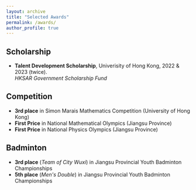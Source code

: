 ```yaml
---
layout: archive
title: "Selected Awards"
permalink: /awards/
author_profile: true
---
```


## Scholarship
* **Talent Development Scholarship**, Univerisity of Hong Kong, 2022 & 2023 (twice).  
  *HKSAR Government Scholarship Fund*

## Competition
* **3rd place** in Simon Marais Mathematics Competition (University of Hong Kong)
* **First Price** in National Mathematical Olympics (Jiangsu Province)
* **First Price** in National Physics Olympics (Jiangsu Province)

## Badminton
* **3rd place** (*Team of City Wuxi*) in Jiangsu Provincial Youth Badminton Championships
* **5th place** (*Men's Double*) in Jiangsu Provincial Youth Badminton Championships
